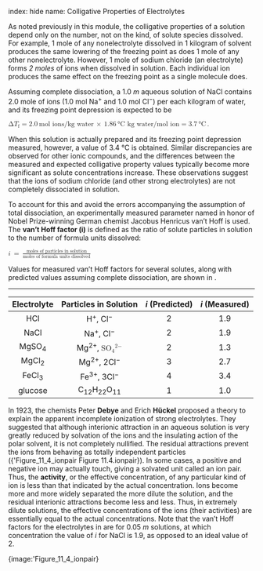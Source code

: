 index: hide
name: Colligative Properties of Electrolytes

As noted previously in this module, the colligative properties of a solution depend only on the number, not on the kind, of solute species dissolved. For example, 1 mole of any nonelectrolyte dissolved in 1 kilogram of solvent produces the same lowering of the freezing point as does 1 mole of any other nonelectrolyte. However, 1 mole of sodium chloride (an electrolyte) forms  *2 moles* of ions when dissolved in solution. Each individual ion produces the same effect on the freezing point as a single molecule does.

Assuming complete dissociation, a 1.0  *m* aqueous solution of NaCl contains 2.0 mole of ions (1.0 mol Na<sup>+</sup> and 1.0 mol Cl<sup>−</sup>) per each kilogram of water, and its freezing point depression is expected to be

<math xmlns:q="http://cnx.rice.edu/qml/1.0" xmlns:m="http://www.w3.org/1998/Math/MathML" xmlns:bib="http://bibtexml.sf.net/" xmlns:md="http://cnx.rice.edu/mdml" xmlns="http://cnx.rice.edu/cnxml"><mrow><mtext>Δ</mtext><msub><mi>T</mi><mtext>f</mtext></msub><mo>=</mo><mn>2.0</mn><mspace width="0.2em"/><mtext>mol ions/kg water</mtext><mspace width="0.2em"/><mo>×</mo><mspace width="0.2em"/><mn>1.86</mn><mspace width="0.2em"/><mtext>°</mtext><mtext>C kg water/mol ion</mtext><mo>=</mo><mn>3.7</mn><mspace width="0.2em"/><mtext>°</mtext><mtext>C</mtext><mo>.</mo></mrow></math>

When this solution is actually prepared and its freezing point depression measured, however, a value of 3.4 °C is obtained. Similar discrepancies are observed for other ionic compounds, and the differences between the measured and expected colligative property values typically become more significant as solute concentrations increase. These observations suggest that the ions of sodium chloride (and other strong electrolytes) are not completely dissociated in solution.

To account for this and avoid the errors accompanying the assumption of total dissociation, an experimentally measured parameter named in honor of Nobel Prize-winning German chemist Jacobus Henricus van’t Hoff is used. The  **van’t Hoff factor (i)** is defined as the ratio of solute particles in solution to the number of formula units dissolved:

<math xmlns:q="http://cnx.rice.edu/qml/1.0" xmlns:m="http://www.w3.org/1998/Math/MathML" xmlns:bib="http://bibtexml.sf.net/" xmlns:md="http://cnx.rice.edu/mdml" xmlns="http://cnx.rice.edu/cnxml"><mrow><mi>i</mi><mspace width="0.2em"/><mo>=</mo><mspace width="0.2em"/><mfrac><mrow><mtext>moles of particles in solution</mtext></mrow><mrow><mtext>moles of formula units dissolved</mtext></mrow></mfrac></mrow></math>

Values for measured van’t Hoff factors for several solutes, along with predicted values assuming complete dissociation, are shown in .


****

| Electrolyte | Particles in Solution |  *i* (Predicted) |  *i* (Measured) |
|:-:|:-:|:-:|:-:|
| HCl | H<sup>+</sup>, Cl<sup>−</sup> | 2 | 1.9 |
| NaCl | Na<sup>+</sup>, Cl<sup>−</sup> | 2 | 1.9 |
| MgSO<sub>4</sub> | Mg<sup>2+</sup>, <math xmlns:q="http://cnx.rice.edu/qml/1.0" xmlns:m="http://www.w3.org/1998/Math/MathML" xmlns:bib="http://bibtexml.sf.net/" xmlns:md="http://cnx.rice.edu/mdml" xmlns="http://cnx.rice.edu/cnxml"><mrow><msub><mrow><mtext>SO</mtext></mrow><mn>4</mn></msub><msup><mrow/><mrow><mn>2−</mn></mrow></msup></mrow></math> | 2 | 1.3 |
| MgCl<sub>2</sub> | Mg<sup>2+</sup>, 2Cl<sup>−</sup> | 3 | 2.7 |
| FeCl<sub>3</sub> | Fe<sup>3+</sup>, 3Cl<sup>−</sup> | 4 | 3.4 |
| glucose | C<sub>12</sub>H<sub>22</sub>O<sub>11</sub> | 1 | 1.0 |
    

In 1923, the chemists Peter  **Debye** and Erich  **Hückel** proposed a theory to explain the apparent incomplete ionization of strong electrolytes. They suggested that although interionic attraction in an aqueous solution is very greatly reduced by solvation of the ions and the insulating action of the polar solvent, it is not completely nullified. The residual attractions prevent the ions from behaving as totally independent particles ({'Figure_11_4_ionpair Figure 11.4.ionpair}). In some cases, a positive and negative ion may actually touch, giving a solvated unit called an ion pair. Thus, the  **activity**, or the effective concentration, of any particular kind of ion is less than that indicated by the actual concentration. Ions become more and more widely separated the more dilute the solution, and the residual interionic attractions become less and less. Thus, in extremely dilute solutions, the effective concentrations of the ions (their activities) are essentially equal to the actual concentrations. Note that the van’t Hoff factors for the electrolytes in  are for 0.05  *m* solutions, at which concentration the value of  *i* for NaCl is 1.9, as opposed to an ideal value of 2.


{image:'Figure_11_4_ionpair}
        
